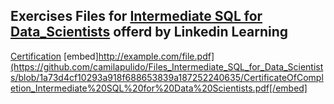 ## Exercises Files for [Intermediate SQL for Data_Scientists](https://www.linkedin.com/learning/intermediate-sql-for-data-scientists/the-need-for-sql-in-data-science?u=76815058) offerd by Linkedin Learning
[Certification](https://github.com/camilapulido/Files_Intermediate_SQL_for_Data_Scientists/blob/1a73d4cf10293a918f688653839a187252240635/CertificateOfCompletion_Intermediate%20SQL%20for%20Data%20Scientists.pdf)
[embed]http://example.com/file.pdf](https://github.com/camilapulido/Files_Intermediate_SQL_for_Data_Scientists/blob/1a73d4cf10293a918f688653839a187252240635/CertificateOfCompletion_Intermediate%20SQL%20for%20Data%20Scientists.pdf[/embed]
